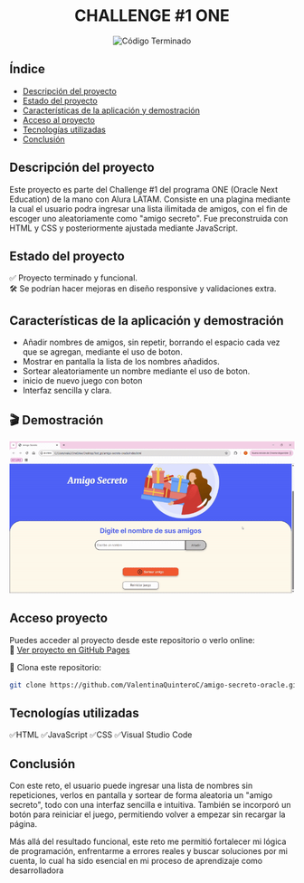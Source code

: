 <h1 align="center"> CHALLENGE #1 ONE </h1>

<p align="center">
  <img src="https://img.shields.io/badge/Código%20Terminado-%E2%9C%85-brightgreen" alt="Código Terminado">
</p>

## Índice

- [Descripción del proyecto](#descripción-del-proyecto)
- [Estado del proyecto](#estado-del-proyecto)
- [Características de la aplicación y demostración](#características-de-la-aplicación-y-demostración)
- [Acceso al proyecto](#acceso-proyecto)
- [Tecnologías utilizadas](#tecnologías-utilizadas)
- [Conclusión](#conclusión)


## Descripción del proyecto
Este proyecto es parte del Challenge #1 del programa ONE (Oracle Next Education) de la mano con Alura LATAM. Consiste en una plagina mediante la cual el usuario podra ingresar una lista ilimitada de amigos, con el fin de escoger uno aleatoriamente como "amigo secreto". Fue preconstruida con HTML y CSS y posteriormente ajustada mediante JavaScript.

## Estado del proyecto
✅ Proyecto terminado y funcional.  
🛠 Se podrían hacer mejoras en diseño responsive y validaciones extra.

## Características de la aplicación y demostración
- Añadir nombres de amigos, sin repetir, borrando el espacio cada vez que se agregan, mediante el uso de boton.
- Mostrar en pantalla la lista de los nombres añadidos.
- Sortear aleatoriamente un nombre mediante el uso de boton.
- inicio de nuevo juego con boton
- Interfaz sencilla y clara.

## 🎬 Demostración
![Demo de la app](./AmigoSecreto-GoogleChrome2025-08-0109-59-25-ezgif.com-video-to-gif-converter.gif)

## Acceso proyecto
Puedes acceder al proyecto desde este repositorio o verlo online:  
🔗 [Ver proyecto en GitHub Pages](https://github.com/ValentinaQuinteroC/amigo-secreto-oracle.git)

📁 Clona este repositorio:

```bash
git clone https://github.com/ValentinaQuinteroC/amigo-secreto-oracle.git

```

## Tecnologías utilizadas
✅HTML
✅JavaScript
✅CSS
✅Visual Studio Code


## Conclusión
Con este reto, el usuario puede ingresar una lista de nombres sin repeticiones, verlos en pantalla y sortear de forma aleatoria un "amigo secreto", todo con una interfaz sencilla e intuitiva. También se incorporó un botón para reiniciar el juego, permitiendo volver a empezar sin recargar la página.

Más allá del resultado funcional, este reto me permitió fortalecer mi lógica de programación, enfrentarme a errores reales y buscar soluciones por mi cuenta, lo cual ha sido esencial en mi proceso de aprendizaje como desarrolladora
